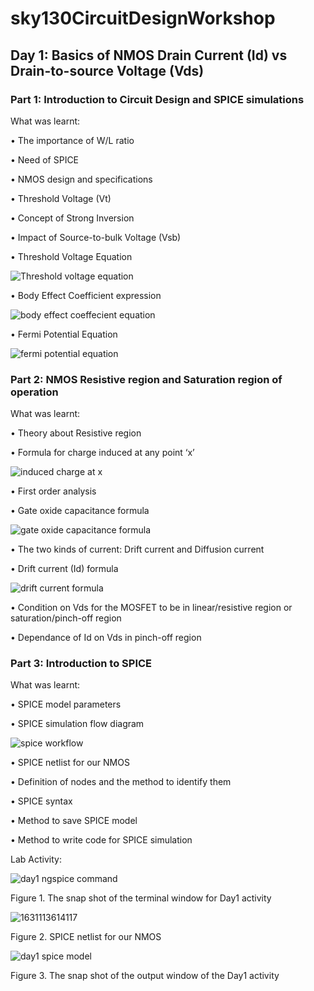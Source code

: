 # sky130CircuitDesignWorkshop
## **Day 1: Basics of NMOS Drain Current (Id) vs Drain-to-source Voltage (Vds)** 

### **Part 1: Introduction to Circuit Design and SPICE simulations**

What was learnt:

•	The importance of W/L ratio

•	Need of SPICE

•	NMOS design and specifications

•	Threshold Voltage (Vt)

•	Concept of Strong Inversion

•	Impact of Source-to-bulk Voltage (Vsb)

•	Threshold Voltage Equation

![Threshold voltage equation](https://user-images.githubusercontent.com/89193562/132532135-3de1b633-d02f-48b0-b9c6-030c40f2c30a.JPG)

•	Body Effect Coefficient expression

![body effect coeffecient equation](https://user-images.githubusercontent.com/89193562/132532303-8b6fda87-3bc7-48ba-a99b-c7ffe5c4a969.JPG)

•	Fermi Potential Equation

![fermi potential equation](https://user-images.githubusercontent.com/89193562/132532339-de5b4411-323e-48b2-bb3d-68b20e54dcef.JPG)


### **Part 2: NMOS Resistive region and Saturation region of operation**

What was learnt:

•	Theory about Resistive region

•	Formula for charge induced at any point ‘x’

![induced charge at x](https://user-images.githubusercontent.com/89193562/132532646-03b38d68-de8d-45b1-92cf-7c240f922d2e.JPG)

•	First order analysis

•	Gate oxide capacitance formula

![gate oxide capacitance formula](https://user-images.githubusercontent.com/89193562/132532783-30c5d29d-4405-4833-a4b8-942d4787f50d.JPG)

•	The two kinds of current: Drift current and Diffusion current

•	Drift current (Id) formula

![drift current formula](https://user-images.githubusercontent.com/89193562/132532906-9238aba4-134e-4b1f-a00b-f7e126479071.JPG)

•	Condition on Vds for the MOSFET to be in linear/resistive region or saturation/pinch-off region

•	Dependance of Id on Vds in pinch-off region


### **Part 3: Introduction to SPICE**

What was learnt:

•	SPICE model parameters

•	SPICE simulation flow diagram

![spice workflow](https://user-images.githubusercontent.com/89193562/132533155-7affa537-beb3-4aa4-8eab-b4ff3aaab64d.JPG)

•	SPICE netlist for our NMOS

•	Definition of nodes and the method to identify them

•	SPICE syntax

•	Method to save SPICE model

•	Method to write code for SPICE simulation

Lab Activity:

![day1 ngspice command](https://user-images.githubusercontent.com/89193562/132533223-85fac5e7-3073-43fc-9d14-a248e9116a2e.JPG)

Figure 1. The snap shot of the terminal window for Day1 activity

![1631113614117](https://user-images.githubusercontent.com/89193562/132535503-e272eee6-35b4-4763-832c-367f36209678.jpg)

Figure 2. SPICE netlist for our NMOS

![day1 spice model](https://user-images.githubusercontent.com/89193562/132533338-e2298388-5d87-49a2-b5e2-6156ce69c46d.JPG)

Figure 3. The snap shot of the output window of the Day1 activity
